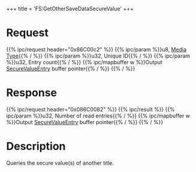 +++
title = 'FS:GetOtherSaveDataSecureValue'
+++

# Request

{{% ipc/request header="0x86C00c2" %}}
{{% ipc/param %}}u8, [Media Type](Filesystem_services#mediatype "wikilink"){{% / %}}
{{% ipc/param %}}u32, Unique ID{{% / %}}
{{% ipc/param %}}u32, Entry count{{% / %}}
{{% ipc/mapbuffer w %}}Output [SecureValueEntry](Filesystem_services#securevalueentry "wikilink") buffer pointer{{% / %}}
{{% / %}}

# Response

{{% ipc/request header="0x086C0082" %}}
{{% ipc/result %}}
{{% ipc/param %}}u32, Number of read entries{{% / %}}
{{% ipc/mapbuffer w %}}Output [SecureValueEntry](Filesystem_services#securevalueentry "wikilink") buffer pointer{{% / %}}
{{% / %}}

# Description

Queries the secure value(s) of another title.
